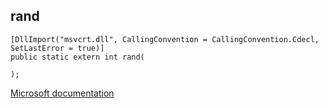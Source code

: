 ## rand

```
[DllImport("msvcrt.dll", CallingConvention = CallingConvention.Cdecl, SetLastError = true)]
public static extern int rand(
   
);
```

[Microsoft documentation](https://docs.microsoft.com/en-us/cpp/c-runtime-library/reference/rand)
